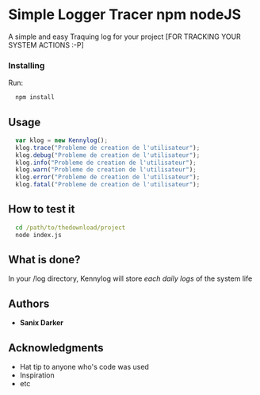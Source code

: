 # Simple Logger Tracer npm nodeJS

A simple and easy Traquing log  for your project [FOR TRACKING YOUR SYSTEM ACTIONS :-P]

### Installing

Run:<br>
  ```cmd
    npm install
  ```
## Usage
```javascript
  var klog = new Kennylog();
  klog.trace("Probleme de creation de l'utilisateur");
  klog.debug("Probleme de creation de l'utilisateur");
  klog.info("Probleme de creation de l'utilisateur");
  klog.warn("Probleme de creation de l'utilisateur");
  klog.error("Probleme de creation de l'utilisateur");
  klog.fatal("Probleme de creation de l'utilisateur");
```
## How to test it
  ```cmd
    cd /path/to/thedownload/project
    node index.js
  ```

## What is done?
  
  In your /log directory, Kennylog will store *each daily logs* of the system life

## Authors

* **Sanix Darker**

## Acknowledgments

* Hat tip to anyone who's code was used
* Inspiration
* etc
